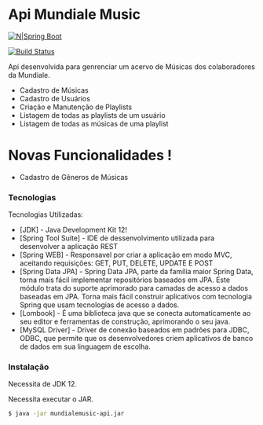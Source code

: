 # Api Mundiale Music

[![N|Spring Boot](https://miro.medium.com/max/952/1*4ZPi1b_ca54pUE9xRB-IFQ.jpeg)](https://nodesource.com/products/nsolid)

[![Build Status](https://travis-ci.org/joemccann/dillinger.svg?branch=master)](https://travis-ci.org/joemccann/dillinger)

Api desenvolvida para genrenciar um acervo de Músicas dos colaboradores da Mundiale.

  - Cadastro de Músicas
  - Cadastro de Usuários
  - Criação e Manutenção de Playlists
  - Listagem de todas as playlists de um usuário
  - Listagem de todas as músicas de uma playlist

# Novas Funcionalidades !

  - Cadastro de Gêneros de Músicas


### Tecnologias

Tecnologias Utilizadas:

* [JDK] - Java Development Kit 12!
* [Spring Tool Suite] - IDE de dessenvolvimento utilizada para desenvolver a aplicação REST
* [Spring WEB] - Responsavel por criar a aplicação em modo MVC, aceitando requisições: GET, PUT, DELETE, UPDATE E POST
* [Spring Data JPA] - Spring Data JPA, parte da família maior Spring Data, torna mais fácil implementar repositórios baseados em JPA. Este módulo trata do suporte aprimorado para camadas de acesso a dados baseadas em JPA. Torna mais fácil construir aplicativos com tecnologia Spring que usam tecnologias de acesso a dados.
* [Lombook] -  É uma biblioteca java que se conecta automaticamente ao seu editor e ferramentas de construção, aprimorando o seu java.
* [MySQL Driver] - Driver de conexão baseados em padrões para JDBC, ODBC, que permite que os desenvolvedores criem aplicativos de banco de dados em sua linguagem de escolha.

### Instalação

Necessita de JDK 12.

Necessita executar o JAR.

```sh
$ java -jar mundialemusic-api.jar

```

